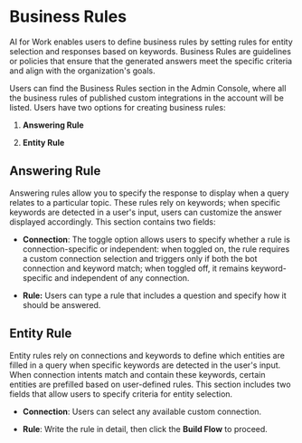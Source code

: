 
# Business Rules

AI for Work enables users to define business rules by setting rules for entity selection and responses based on keywords. Business Rules are guidelines or policies that ensure that the generated answers meet the specific criteria and align with the organization's goals.

Users can find the Business Rules section in the Admin Console, where all the business rules of published custom integrations in the account will be listed. Users have two options for creating business rules:

1. **Answering Rule**

2. **Entity Rule**

## Answering Rule

Answering rules allow you to specify the response to display when a query relates to a particular topic. These rules rely on keywords; when specific keywords are detected in a user's input, users can customize the answer displayed accordingly. This section contains two fields:

* **Connection**: The toggle option allows users to specify whether a rule is connection-specific or independent: when toggled on, the rule requires a custom connection selection and triggers only if both the bot connection and keyword match; when toggled off, it remains keyword-specific and independent of any connection.

* **Rule:** Users can type a rule that includes a question and specify how it should be answered.

## Entity Rule

Entity rules rely on connections and keywords to define which entities are filled in a query when specific keywords are detected in the user's input. When connection intents match and contain these keywords, certain entities are prefilled based on user-defined rules. This section includes two fields that allow users to specify criteria for entity selection.

* **Connection**: Users can select any available custom connection.

* **Rule**: Write the rule in detail, then click the **Build Flow** to proceed.
